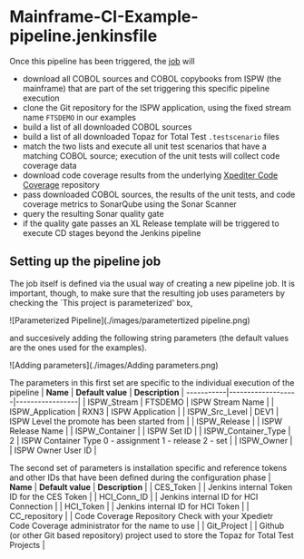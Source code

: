# Mainframe-CI-Example-pipeline.jenkinsfile
Once this pipeline has been triggered, the [job](https://github.com/cpwr-devops/DevOps-Examples/blob/suggest/Jenkinsfile/Mainframe-CI-Example-pipeline.jenkinsfile) will
- download all COBOL sources and COBOL copybooks from ISPW (the mainframe) that are part of the set triggering this specific pipeline execution
- clone the Git repository for the ISPW application, using the fixed stream name `FTSDEMO` in our examples
- build a list of all downloaded COBOL sources
- build a list of all downloaded Topaz for Total Test `.testscenario` files
- match the two lists and execute all unit test scenarios that have a matching COBOL source; execution of the unit tests will collect code coverage data
- download code coverage results from the underlying [Xpediter Code Coverage](https://compuware.com/xpediter-mainframe-debugging-tools/) repository
- pass downloaded COBOL sources, the results of the unit tests, and code coverage metrics to SonarQube using the Sonar Scanner
- query the resulting Sonar quality gate
- if the quality gate passes an XL Release template will be triggered to execute CD stages beyond the Jenkins pipeline

## Setting up the pipeline job
The job itself is defined via the usual way of creating a new pipeline job. It is important, though, to make sure that the resulting job uses parameters by checking the `This project is parameterized' box, 

![Parameterized Pipeline](./images/parametertized pipeline.png)

and succesively adding the following string parameters (the default values are the ones used for the examples).

![Adding parameters](./images/Adding parameters.png)

The parameters in this first set are specific to the individual execution of the pipeline
| **Name** | **Default value** | **Description** |
-----------|-------------------|-----------------|
| ISPW_Stream | FTSDEMO | ISPW Stream Name |
| ISPW_Application | RXN3 | ISPW Application |
| ISPW_Src_Level | DEV1 | ISPW Level the promote has been started from |
| ISPW_Release | | ISPW Release Name |
| ISPW_Container | | ISPW Set ID |
| ISPW_Container_Type | 2 | ISPW Container Type
    0 - assignment
    1 - release
    2 - set |
| ISPW_Owner | | ISPW Owner User ID |

The second set of parameters is installation specific and reference tokens and other IDs that have been defined during the configuration phase
| **Name** | **Default value** | **Description** |
| CES_Token | | Jenkins internal Token ID for the CES Token |
| HCI_Conn_ID | | Jenkins internal ID for HCI Connection |
| HCI_Token | | Jenkins internal ID for HCI Token |
| CC_repository | | Code Coverage Repository
Check with your Xpedietr Code Coverage administrator for the name to use |
| Git_Project | | Github (or other Git based repository) project used to store the Topaz for Total Test Projects |